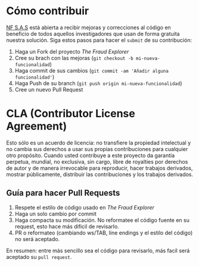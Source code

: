 # Cómo contribuir

[NF S.A.S](https://www.nofraud.la) está abierta a recibir mejoras y correcciones al código en beneficio de todos aquellos investigadores que usan de forma gratuita nuestra solución. Siga estos pasos para hacer el ```submit``` de su contribución:  

1. Haga un Fork del proyecto *The Fraud Explorer*
2. Cree su brach con las mejoras (```git checkout -b mi-nueva-funcionalidad```)
3. Haga commit de sus cambios (```git commit -am 'Añadir alguna funcionalidad'```)
4. Haga Push de su branch (```git push origin mi-nueva-funcionalidad```)
5. Cree un nuevo Pull Request

# CLA (Contributor License Agreement)

Esto sólo es un acuerdo de licencia: no transfiere la propiedad intelectual y no cambia sus derechos a usar sus propias contribuciones para cualquier otro propósito. Cuando usted contribuye a este proyecto da garantía perpetua, mundial, no exclusiva, sin cargo, libre de royalties por derechos de autor y de manera irrevocable para reproducir, hacer trabajos derivados, mostrar públicamente, distribuir las contribuciones y los trabajos derivados.

## Guía para hacer Pull Requests

1. Respete el estilo de código usado en *The Fraud Explorer* 
2. Haga un solo cambio por commit
3. Haga compacta su modificación. No reformatee el código fuente en su request, esto hace más dificil de revisarlo.
4. PR o reformateo (cambiando ws/TAB, line endings y el estilo del código) no será aceptado. 

En resumen: entre más sencillo sea el código para revisarlo, más facil será aceptado su ```pull request```.
